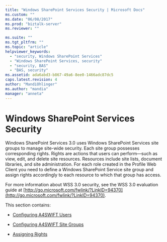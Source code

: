 ```yaml
---
title: "Windows SharePoint Services Security | Microsoft Docs"
ms.custom: ""
ms.date: "06/08/2017"
ms.prod: "biztalk-server"
ms.reviewer: ""

ms.suite: ""
ms.tgt_pltfrm: ""
ms.topic: "article"
helpviewer_keywords: 
  - "security, Windows SharePoint Services"
  - "Windows SharePoint Services, security"
  - "security, BAS"
  - "BAS, security"
ms.assetid: ada6abd3-b867-49a6-8ee0-1466adc87dc5
caps.latest.revision: 4
author: "MandiOhlinger"
ms.author: "mandia"
manager: "anneta"
---
```

# Windows SharePoint Services Security
Windows SharePoint Services 3.0 uses Windows SharePoint Services site groups to manage site-wide security. Each site group possesses corresponding rights. Rights are actions that users can perform—such as view, edit, and delete site resources. Resources include site lists, document libraries, and site administration. For each role created in the Profile Web Client you need to define a Windows SharePoint Service site group and assign rights accordingly to each resource to which that group has access.  
  
 For more information about WSS 3.0 security, see the WSS 3.0 evaluation guide at [http://go.microsoft.com/fwlink/?LinkID=94370](http://go.microsoft.com/fwlink/?LinkID=94370).  
  
 This section contains:  
  
-   [Configuring A4SWIFT Users](../../adapters-and-accelerators/accelerator-swift/configuring-a4swift-users.md)  
  
-   [Configuring A4SWIFT Site Groups](../../adapters-and-accelerators/accelerator-swift/configuring-a4swift-site-groups.md)  
  
-   [Assigning Rights](../../adapters-and-accelerators/accelerator-swift/assigning-rights.md)
